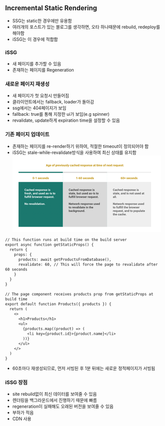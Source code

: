 ## Incremental Static Rendering
- SSG는 static한 경우에만 유용함
- 여러개의 포스트가 있는 블로그를 생각하면, 오타 하나때문에 rebuild, redeploy를 해야함
- iSSG는 이 경우에 적합함

### iSSG
- 새 페이지를 추가할 수 있음
- 존재하는 페이지를 Regeneration

### 새로운 페이지 재생성
- 새 페이지가 첫 요청시 만들어짐
- 클라이언트에서는 fallback, loader가 돌아감
- ssg에서는 404페이지가 보임
- fallback: true를 통해 지정한 ui가 보임(e.g spinner)
- revalidate, update하게 expiration time을 설정할 수 있음

### 기존 페이지 업데이트
- 존재하는 페이지를 re-render하기 위하여, 적절한 timeout이 정의되어야 함
- iSSG는 stale-while-revalidate방식을 사용하여 최신 상태를 유지함
![img.png](img.png)
```
// This function runs at build time on the build server
export async function getStaticProps() {
  return {
    props: {
      products: await getProductsFromDatabase(),
      revalidate: 60, // This will force the page to revalidate after 60 seconds
    }
  }
}

// The page component receives products prop from getStaticProps at build time
export default function Products({ products }) {
  return (
    <>
      <h1>Products</h1>
      <ul>
        {products.map((product) => (
          <li key={product.id}>{product.name}</li>
        ))}
      </ul>
    </>
  )
}
```
- 60초마다 재생성되므로, 먼저 서빙된 후 1분 뒤에는 새로운 정적페이지가 서빙됨

### iSSG 장점
- site rebuild없이 최신 데이터를 보여줄 수 있음
- 렌더링을 백그라운드에서 진행하기 때문에 빠름
- regeneration이 실패해도 오래된 버전을 보여줄 수 있음
- 부하가 적음
- CDN 사용